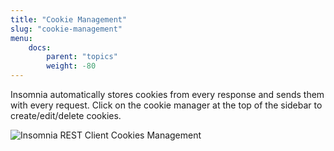 ```yaml
---
title: "Cookie Management"
slug: "cookie-management"
menu:
    docs:
        parent: "topics"
        weight: -80
---
```


Insomnia automatically stores cookies from every response and sends them with every request. Click
on the cookie manager at the top of the sidebar to create/edit/delete cookies.

![Insomnia REST Client Cookies Management](/images/docs/cookies.png)
